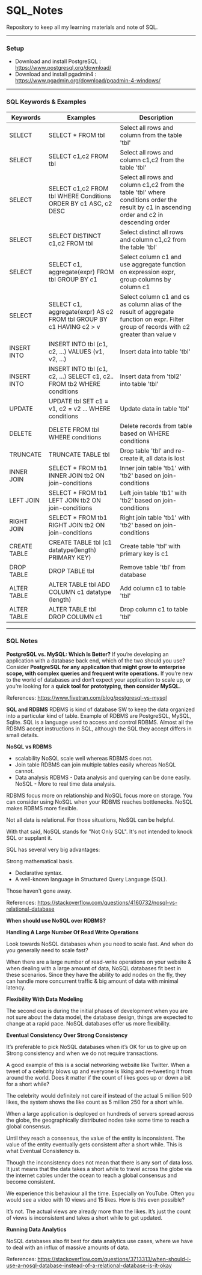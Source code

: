 # SQL_Notes
Repository to keep all my learning materials and note of SQL. 

***

### Setup
- Download and install PostgreSQL : https://www.postgresql.org/download/
- Download and install pgadmin4 : https://www.pgadmin.org/download/pgadmin-4-windows/

***

### SQL Keywords & Examples

Keywords | Examples | Description
--- | --- | --- 
SELECT | SELECT * FROM tbl | Select all rows and column from the table 'tbl' 
SELECT | SELECT c1,c2 FROM tbl | Select all rows and column c1,c2 from the table 'tbl' 
SELECT | SELECT c1,c2 FROM tbl WHERE Conditions ORDER BY c1 ASC, c2 DESC| Select all rows and column c1,c2 from the table 'tbl' where conditions order the result by c1 in ascending order and c2 in descending order 
SELECT | SELECT DISTINCT c1,c2 FROM tbl | Select distinct all rows and column c1,c2 from the table 'tbl' 
SELECT | SELECT c1, aggregate(expr) FROM tbl GROUP BY c1| Select column c1 and use aggregate function on expression expr, group columns by column c1 |
SELECT | SELECT c1, aggregate(expr) AS c2 FROM tbl GROUP BY c1 HAVING c2 > v| Select column c1 and cs as column alias of the result of aggregate function on expr. Filter group of records with c2 greater than value v 
INSERT INTO | INSERT INTO tbl (c1, c2, ...) VALUES (v1, v2, ...) | Insert data into table 'tbl' 
INSERT INTO | INSERT INTO tbl (c1, c2, ...) SELECT c1, c2.. FROM tb2 WHERE conditions | Insert data from 'tbl2' into table 'tbl' 
UPDATE | UPDATE tbl SET c1 = v1, c2 = v2 ... WHERE conditions | Update data in table 'tbl'
DELETE | DELETE FROM tbl WHERE conditions | Delete records from table based on WHERE conditions 
TRUNCATE | TRUNCATE TABLE tbl | Drop table 'tbl' and re-create it, all data is lost 
INNER JOIN | SELECT * FROM tb1 INNER JOIN tb2 ON join-conditions | Inner join table 'tb1' with 'tb2' based on join-conditions 
LEFT JOIN | SELECT * FROM tb1 LEFT JOIN tb2 ON join-conditions | Left join table 'tb1' with 'tb2' based on join-conditions 
RIGHT JOIN | SELECT * FROM tb1 RIGHT JOIN tb2 ON join-conditions | Right join table 'tb1' with 'tb2' based on join-conditions 
CREATE TABLE | CREATE TABLE tbl (c1 datatype(length) PRIMARY KEY) | Create table 'tbl' with primary key is c1 
DROP TABLE | DROP TABLE tbl | Remove table 'tbl' from database 
ALTER TABLE | ALTER TABLE tbl ADD COLUMN c1 datatype (length) | Add column c1 to table 'tbl' 
ALTER TABLE | ALTER TABLE tbl DROP COLUMN c1 | Drop column c1 to table 'tbl' 

***

### SQL Notes
**PostgreSQL vs. MySQL: Which Is Better?**
If you’re developing an application with a database back end, which of the two should you use? Consider **PostgreSQL for any application that might grow to enterprise scope, with complex queries and frequent write operations.** If you’re new to the world of databases and don’t expect your application to scale up, or you’re looking for a **quick tool for prototyping, then consider MySQL.**

References: https://www.fivetran.com/blog/postgresql-vs-mysql


**SQL and RDBMS**
RDBMS is kind of database SW to keep the data organized into a particular kind of table. Example of RDBMS are PostgreSQL, MySQL, Sqlite. 
SQL is a language used to access and control RDBMS. Almost all the RDBMS accept instructions in SQL, although the SQL they accept differs in small details.


**NoSQL vs RDBMS**
- scalability
NoSQL scale well whereas RDBMS does not.
- Join table
RDBMS can join multiple tables easily whereas NoSQL cannot.
- Data analysis
RDBMS - Data analysis and querying can be done easily. 
NoSQL - More to real time data analysis.

RDBMS focus more on relationship and NoSQL focus more on storage.
You can consider using NoSQL when your RDBMS reaches bottlenecks. NoSQL makes RDBMS more flexible.

Not all data is relational. For those situations, NoSQL can be helpful.

With that said, NoSQL stands for "Not Only SQL". It's not intended to knock SQL or supplant it.

SQL has several very big advantages:

Strong mathematical basis.
- Declarative syntax.
- A well-known language in Structured Query Language (SQL).

Those haven't gone away.

References: https://stackoverflow.com/questions/4160732/nosql-vs-relational-database

**When should use NoSQL over RDBMS?**

**Handling A Large Number Of Read Write Operations**

Look towards NoSQL databases when you need to scale fast. And when do you generally need to scale fast?

When there are a large number of read-write operations on your website & when dealing with a large amount of data, NoSQL databases fit best in these scenarios. Since they have the ability to add nodes on the fly, they can handle more concurrent traffic & big amount of data with minimal latency.

**Flexibility With Data Modeling**

The second cue is during the initial phases of development when you are not sure about the data model, the database design, things are expected to change at a rapid pace. NoSQL databases offer us more flexibility.

**Eventual Consistency Over Strong Consistency**

It’s preferable to pick NoSQL databases when it’s OK for us to give up on Strong consistency and when we do not require transactions.

A good example of this is a social networking website like Twitter. When a tweet of a celebrity blows up and everyone is liking and re-tweeting it from around the world. Does it matter if the count of likes goes up or down a bit for a short while?

The celebrity would definitely not care if instead of the actual 5 million 500 likes, the system shows the like count as 5 million 250 for a short while.

When a large application is deployed on hundreds of servers spread across the globe, the geographically distributed nodes take some time to reach a global consensus.

Until they reach a consensus, the value of the entity is inconsistent. The value of the entity eventually gets consistent after a short while. This is what Eventual Consistency is.

Though the inconsistency does not mean that there is any sort of data loss. It just means that the data takes a short while to travel across the globe via the internet cables under the ocean to reach a global consensus and become consistent.

We experience this behaviour all the time. Especially on YouTube. Often you would see a video with 10 views and 15 likes. How is this even possible?

It’s not. The actual views are already more than the likes. It’s just the count of views is inconsistent and takes a short while to get updated.

**Running Data Analytics**

NoSQL databases also fit best for data analytics use cases, where we have to deal with an influx of massive amounts of data.

References: https://stackoverflow.com/questions/3713313/when-should-i-use-a-nosql-database-instead-of-a-relational-database-is-it-okay

